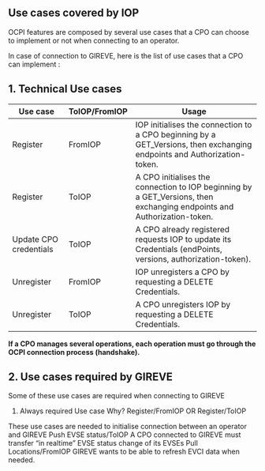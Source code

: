 ## Use cases covered by IOP

OCPI features are composed by several use cases that a CPO can choose to implement or not when connecting to an operator.

In case of connection to GIREVE, here is the list of use cases that a CPO can implement :


## 1. Technical Use cases


| Use case | ToIOP/FromIOP | Usage |
| ----------- | ----------- | ----------- |
| Register | FromIOP | IOP initialises the connection to a CPO beginning by a GET_Versions, then exchanging endpoints and Authorization-token. |
| Register | ToIOP | A CPO initialises the connection to IOP beginning by a GET_Versions, then exchanging endpoints and Authorization-token. |
| Update CPO credentials | ToIOP | A CPO already registered requests IOP to update its Credentials (endPoints, versions, authorization-token). |
| Unregister | FromIOP | IOP unregisters a CPO by requesting a DELETE Credentials. |
| Unregister | ToIOP | A CPO unregisters IOP by requesting a DELETE Credentials. |

**If a CPO manages several operations, each operation must go through the OCPI connection process (handshake).**


## 2. Use cases required by GIREVE

Some of these use cases are required when connecting to GIREVE

1. Always required Use case Why? Register/FromIOP OR Register/ToIOP

 
These use cases are needed to initialise connection between an operator and GIREVE Push EVSE status/ToIOP
A CPO connected to GIREVE must transfer “in realtime” EVSE status change of its EVSEs Pull Locations/FromIOP
GIREVE wants to be able to refresh EVCI data when needed.



